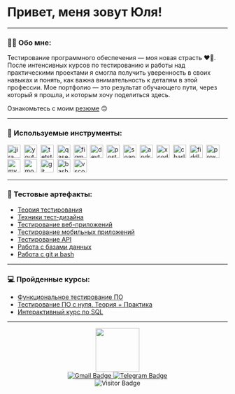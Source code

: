 # Привет, меня зовут Юля!

---

### 👨‍💻 Обо мне:

Тестирование программного обеспечения — моя новая страсть ❤️‍🔥. После интенсивных курсов по тестированию и работы над практическими проектами я смогла получить уверенность в своих навыках и понять, как важна внимательность к деталям в этой профессии. Мое портфолио — это результат обучающего пути, через который я прошла, и которым хочу поделиться здесь.

Ознакомьтесь с моим [резюме](https://drive.google.com/file/d/1L7FAjyisjw30qvQ-uBFR-C6YdFx8HTyl/view?usp=sharing) 🙃

---

### 📁 Используемые инструменты:

<div>
  <img src="https://cdn.jsdelivr.net/gh/devicons/devicon/icons/jira/jira-original.svg" title="jira" alt="jira" width="30" height="30"/>&nbsp
  <img src="https://upload.wikimedia.org/wikipedia/commons/thumb/8/8d/YouTrack_Icon.svg/1024px-YouTrack_Icon.svg.png?20200803082248" title="youtrack" alt="youtrack" width="30" height="30"/>&nbsp
  <img src="https://codahosted.io/packs/21236/unversioned/assets/LOGO/ba1091c59bab89cd2fd0f289622731fe16113d7b00905abe64759c313a4b73b76c1b0426076ed76cb74752234c734131df46992d5b8b48fc13e264240e4f7119f736cfeb64df36ded54b5cbf6198b9cadedf18dd0cac5c7dbcd16e6336c29363cd1292ba" title="testrail" alt="tetstrail" width="30" height="30"/>&nbsp
  <img src="https://luna1.co/eb0187.png" title="qase" alt="qase" width="30" height="30"/>&nbsp
  <img src="https://cdn.jsdelivr.net/gh/devicons/devicon/icons/figma/figma-original.svg" title="figma" alt="figma" width="30" height="30"/>&nbsp
  <img src="https://d33wubrfki0l68.cloudfront.net/38b5c953a4667366685d55db55d057c86db1fc54/a0fdc/static/acae6b24d940347661ca901ea07f47c1/chrome-dev-logo-icon.png" title="devtools" alt="devtools" width="30" height="30"/>&nbsp
  <img src="https://img.icons8.com/?size=100&id=fgTEEeY72Lw2&format=png&color=FD7E14" title="postman" alt="postman" width="30" height="30"/>&nbsp
  <img src="https://static0.smartbear.co/smartbearbrand/media/images/home/soapui-icon.svg" title="soapui" alt="soapui" width="30" height="30"/>&nbsp
  <img src="https://cdn.jsdelivr.net/gh/devicons/devicon/icons/androidstudio/androidstudio-original.svg" title="android-studio" alt="android-studio" width="30" height="30"/>&nbsp
  <img src="https://cdn.jsdelivr.net/gh/devicons/devicon/icons/xcode/xcode-original.svg" title="xcode" alt="xcode" width="30" height="30"/>&nbsp
  <img src="https://cdn.icon-icons.com/icons2/3053/PNG/512/charles_proxy_macos_bigsur_icon_190302.png" title="charles-proxy" alt="charles-proxy" width="30" height="30"/>&nbsp
  <img src="https://www.megaleechers.com/storage/Fiddler-Everywhere-Icon.png" title="fiddler" alt="fiddler" width="30" height="30"/>&nbsp
  <img src="https://pbs.twimg.com/profile_images/1589614420766126080/slAIVDtr_400x400.jpg" title="proxyman" alt="proxyman" width="30" height="30"/>&nbsp
  <img src="https://cdn.jsdelivr.net/gh/devicons/devicon/icons/mysql/mysql-original.svg" title="mysql" alt="mysql" width="30" height="30"/>&nbsp
  <img src="https://cdn.jsdelivr.net/gh/devicons/devicon/icons/mongodb/mongodb-original.svg" title="mongodb" alt="mongodb" width="30" height="30"/>&nbsp
  <img src="https://cdn.jsdelivr.net/gh/devicons/devicon/icons/git/git-original.svg" title="git" alt="git" width="30" height="30"/>&nbsp
  <img src="https://upload.wikimedia.org/wikipedia/commons/thumb/4/4b/Bash_Logo_Colored.svg/1024px-Bash_Logo_Colored.svg.png?20180723054350" title="bash" alt="bash" width="30" height="30"/>&nbsp
  <img src="https://cdn.jsdelivr.net/gh/devicons/devicon/icons/vscode/vscode-original.svg" title="vscode" alt="vscode" width="30" height="30"/>&nbsp
</div>

---

### 📑 Тестовые артефакты:
 - [Теория тестирования](https://github.com/Burlaka27/theory)
 - [Техники тест-дизайна](https://github.com/Burlaka27/design)
 - [Тестирование веб-приложений](https://github.com/Burlaka27/web)
 - [Тестирование мобильных приложений](https://github.com/Burlaka27/mobile)
 - [Тестирование API](https://github.com/Burlaka27/api)
 - [Работа с базами данных](https://github.com/Burlaka27/database)
 - [Работа с git и bash](https://github.com/Burlaka27/git_bash)
___

### 💻 Пройденные курсы:
 - [Функциональное тестирование ПО](https://drive.google.com/file/d/1vTcXdC4rGSoQubr20rRSHoi1DkW4HrdP/view?usp=sharing)
 - [Тестирование ПО с нуля. Теория + Практика](https://drive.google.com/file/d/1LWk4NlqSh6ZMIt4g2IBG5aDzbKNdtiJ0/view?usp=sharing)
 - [Интерактивный курс по SQL](https://drive.google.com/file/d/1j562eYZWb74_9vF9zzXCUKHdFMkQlQD6/view?usp=sharing)

--- 
<div id="header" align="center">
  <img src="https://i.giphy.com/media/v1.Y2lkPTc5MGI3NjExY3c5MnUyNHo0aWRzaTZwajVoeXQxYXQzNDBraXpzODU4MzQxcW85YSZlcD12MV9pbnRlcm5hbF9naWZfYnlfaWQmY3Q9cw/VPnfM9bmR0ZaQo3qtK/giphy.gif" width="100"/>
</div>

<div id="badges" align="center">
  <a href="mailto:killjoysonmars@gmail.com">
    <img src="https://img.shields.io/badge/Gmail-red?logo=gmail&logoColor=white&style=for-the-badge" alt="Gmail Badge"/>
  </a>
  <a href="https://t.me/Alpaakaaaa">
    <img src="https://img.shields.io/badge/Telegram-blue?logo=telegram&logoColor=white&style=for-the-badge" alt="Telegram Badge"/>
  </a>
</div>

<div align="center">
  <img src="https://visitor-badge.laobi.icu/badge?page_id=Burlaka27" alt="Visitor Badge"/>
</div>
